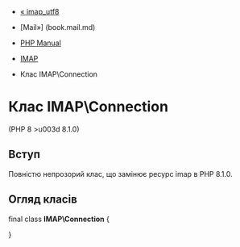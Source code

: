 - [« imap_utf8](function.imap-utf8.md)
- [Mail»] (book.mail.md)

- [PHP Manual](index.md)
- [IMAP](book.imap.md)
- Клас IMAP\Connection

# Клас IMAP\Connection

(PHP 8 \>u003d 8.1.0)

## Вступ

Повністю непрозорий клас, що замінює ресурс imap в PHP 8.1.0.

## Огляд класів

final class **IMAP\Connection** {

}
